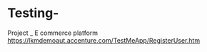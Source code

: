 # Testing-

Project _
E commerce platform
https://lkmdemoaut.accenture.com/TestMeApp/RegisterUser.htm

